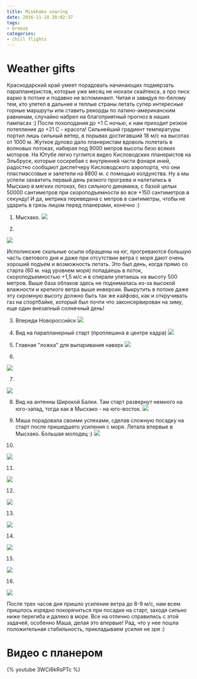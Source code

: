 ```yaml
---
title: Miskhako soaring
date: 2016-11-18 20:02:37
tags:
- breeze
categories:
- chill flights
---
```


# Weather gifts

Краснодарский край умеет порадовать начинающих подмерзать парапланеристов, которые уже месяц не нюхали скайтекса, а про писк варио в потоке и подавно не вспоминают. Читая и завидуя по-белому тем, кто улетел в дальние и теплые страны летать супер интересные горные маршруты или ставить рекорды по латино-американским равнинам, случайно набрел на благоприятный прогноз в наших пампасах :) После похолодания до +1 С ночью, к нам приходит резкое потепление до +21 С - красота! Сильнейший градиент температуры портил лишь сильный ветер, в порывах достигавший 18 м/с на высотах от 1000 м. Жуткое дулово дало планеристам вдоволь полетать в волновых потоках, набирая под 9000 метров высоты безо всяких моторов. На Ютубе легко гуглится видео Кисловодских планеристов на Эльбрусе, которые соскребая с внутренней части фонаря иней, радостно сообщают диспетчеру Кисловодского аэропорта, что они пластмассовые и залетели на 8800 м. с помощью колдунства.
Ну а мы успели захватить первый день резкого прогрева и налетались в Мысхако в мягких потоках, без сильного динамика, с базой целых 50000 сантиметров при скороподъемности во все +150 сантиметров в секунду! И да, метрика переведена с метров в сантиметры, чтобы не ударить в грязь лицом перед планерами, конечно :)

1. Мысхако.
![](https://img-fotki.yandex.ru/get/195419/4830711.9/0_af7bb_45c4ef3f_orig "")

<!-- more -->
2.
![](https://img-fotki.yandex.ru/get/172017/4830711.8/0_af7b0_19175198_orig "")

Исполинские скальные осыпи обращены на юг, прогреваются большую часть светового дня и даже при отсутствии ветра с моря дают очень хороший подъем и возможность летать. Это был день, когда прямо со старта (60 м. над уровнем моря) попадаешь в поток, скороподъемностью +1,5 м/с и в спирали улетаешь на высоту 500 метров. Выше база облаков здесь не поднималась из-за высокой влажности и крепкого ветра выше инверсии. Выкрутить в потоке даже эту скромную высоту должно быть так же кайфово, как и откручивать газ на спортбайке, который был почти что законсервирован на зиму, еще один внезапный солнечный день!

3. Впереди Новороссийск
![](https://img-fotki.yandex.ru/get/168237/4830711.8/0_af7ba_feb2c135_orig "")

4. Вид на парапланерный старт (проплешина в центре кадра)
![](https://img-fotki.yandex.ru/get/195559/4830711.8/0_af7b9_f735714e_orig "")

5. Главная &quot;ложка&quot; для выпаривания наверх
![](https://img-fotki.yandex.ru/get/195559/4830711.8/0_af7b8_fea11b41_orig "")

6.
![](https://img-fotki.yandex.ru/get/96803/4830711.9/0_af7be_9bfcac8d_orig "")

7.
![](https://img-fotki.yandex.ru/get/198488/4830711.8/0_af7b2_7bc6a326_orig "")

8. Вид на антенны Широкой Балки. Там старт развернут немного на юго-запад, тогда как в Мысхако - на юго-восток.
![](https://img-fotki.yandex.ru/get/195853/4830711.8/0_af7b7_b411cb61_orig "")

9. Маша порадовала своими успехами, сделав сложную посадку на старт после пришедшего усиления с моря. Летала впервые в Мысхако. Большая молодец :)
![]("https://img-fotki.yandex.ru/get/198976/4830711.9/0_af7bd_4784fa3b_orig "")

10.
![](https://img-fotki.yandex.ru/get/106972/4830711.8/0_af7b4_29f3401b_orig "")

11.
![](https://img-fotki.yandex.ru/get/198998/4830711.9/0_af7bf_34cfedc1_orig "")

12.
![](https://img-fotki.yandex.ru/get/198569/4830711.8/0_af7b5_d39a09a5_orig "")

13.
![](https://img-fotki.yandex.ru/get/196010/4830711.9/0_af7bc_2c3c513b_orig "")

14.
![](https://img-fotki.yandex.ru/get/196221/4830711.8/0_af7b6_a961da85_orig "")

15.
![](https://img-fotki.yandex.ru/get/198569/4830711.8/0_af7b1_7d06ddd4_orig "")

16.
![](https://img-fotki.yandex.ru/get/198488/4830711.9/0_af7c0_643e101a_orig "")

После трех часов дня пришло усиление ветра до 8-9 м/с, нам всем пришлось изрядно покорячиться при посадке на старт, заходя сильно ниже перегиба и далеко в море. Все на отлично справились с этой задачей, особенно Маша, делая это впервые! Рад, что у нее пошла положительная стабильность, прикладываем усилия не зря :)

# Видео с планером
{% youtube 3WCi6kRsPTc %}
